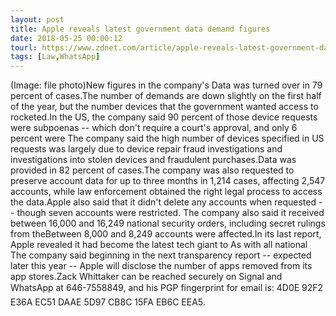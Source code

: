 ```yaml
---
layout: post
title: Apple reveals latest government data demand figures
date: 2018-05-25 00:00:12
tourl: https://www.zdnet.com/article/apple-reveals-latest-government-data-demand-figures/
tags: [Law,WhatsApp]
---
```

(Image: file photo)New figures in the company's Data was turned over in 79 percent of cases.The number of demands are down slightly on the first half of the year, but the number devices that the government wanted access to rocketed.In the US, the company said 90 percent of those device requests were subpoenas -- which don't require a court's approval, and only 6 percent were The company said the high number of devices specified in US requests was largely due to device repair fraud investigations and investigations into stolen devices and fraudulent purchases.Data was provided in 82 percent of cases.The company was also requested to preserve account data for up to three months in 1,214 cases, affecting 2,547 accounts, while law enforcement obtained the right legal process to access the data.Apple also said that it didn't delete any accounts when requested -- though seven accounts were restricted. The company also said it received between 16,000 and 16,249 national security orders, including secret rulings from theBetween 8,000 and 8,249 accounts were affected.In its last report, Apple revealed it had become the latest tech giant to As with all national The company said beginning in the next transparency report -- expected later this year -- Apple will disclose the number of apps removed from its app stores.Zack Whittaker can be reached securely on Signal and WhatsApp at 646-7558849, and his PGP fingerprint for email is: 4D0E 92F2 E36A EC51 DAAE 5D97 CB8C 15FA EB6C EEA5.